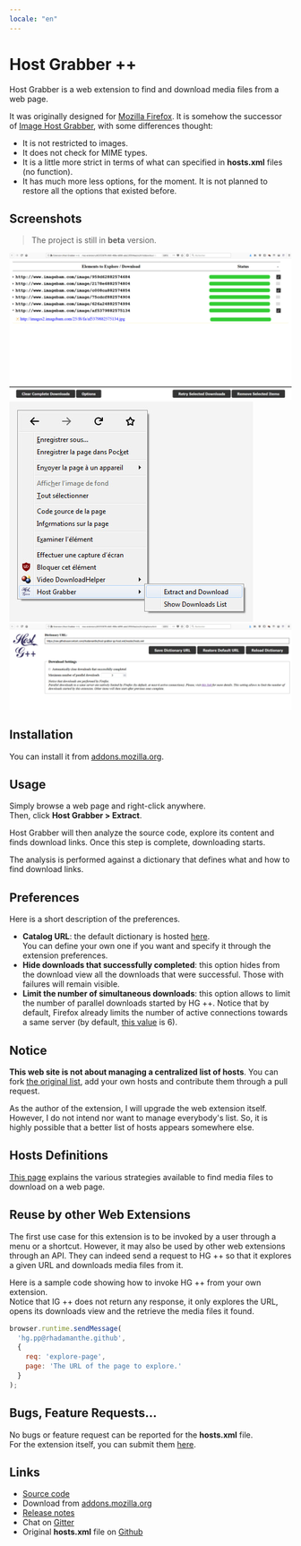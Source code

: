 ```yaml
---
locale: "en"
---
```


# Host Grabber ++

Host Grabber is a web extension to find and download media files from a web page.

It was originally designed for [Mozilla Firefox](https://www.mozilla.org/firefox/new/).
It is somehow the successor of [Image Host Grabber](https://addons.mozilla.org/fr/firefox/addon/imagehost-grabber/),
with some differences thought:

* It is not restricted to images.
* It does not check for MIME types.
* It is a little more strict in terms of what can specified in **hosts.xml** files (no function).
* It has much more less options, for the moment. It is not planned to restore all the
options that existed before.


## Screenshots

> The project is still in **beta** version.

<img src="../assets/images/dl-view-1--v0.3.jpg" alt="The download view" class="screenshot" />

<img src="../assets/images/dl-view-2--v0.2.jpg" alt="The menu" class="screenshot" />

<img src="../assets/images/options-view--v0.3.jpg" alt="The options page" class="screenshot" />


## Installation

You can install it from [addons.mozilla.org](https://addons.mozilla.org/fr/firefox/addon/host-grabber-pp/).


## Usage

Simply browse a web page and right-click anywhere.  
Then, click **Host Grabber &gt; Extract**.

Host Grabber will then analyze the source code, explore its content
and finds download links. Once this step is complete, downloading starts.

The analysis is performed against a dictionary that defines what and how to
find download links.


## Preferences

Here is a short description of the preferences.

* **Catalog URL**: the default dictionary is hosted [here](https://raw.githubusercontent.com/rhadamanthe/host-grabber-pp-host.xml/master/hosts.xml).  
You can define your own one if you want and specify it through the extension preferences.
* **Hide downloads that successfully completed**: this option hides from the download view
all the downloads that were successful. Those with failures will remain visible.
* **Limit the number of simultaneous downloads**: this option allows to limit the number of
parallel downloads started by HG ++. Notice that by default, Firefox already limits the number
of active connections towards a same server (by default,
[this value](https://support.mozilla.org/fr/questions/992338) is 6).


## Notice

**This web site is not about managing a centralized list of hosts**.
You can fork [the original list](https://github.com/rhadamanthe/host-grabber-pp-host.xml),
add your own hosts and contribute them through a pull request.

As the author of the extension, I will upgrade the web extension itself.  
However, I do not intend nor want to manage everybody's list. So, it is highly possible that
a better list of hosts appears somewhere else.


## Hosts Definitions

[This page](hosts-definition.html) explains the various strategies available to find media files to download on a web page.


## Reuse by other Web Extensions

The first use case for this extension is to be invoked by a user through a menu
or a shortcut. However, it may also be used by other web extensions through an API.
They can indeed send a request to HG ++ so that it explores a given URL and downloads
media files from it.

Here is a sample code showing how to invoke HG ++ from your own extension.  
Notice that IG ++ does not return any response, it only explores the URL,
opens its downloads view and the retrieve the media files it found.

```javascript
browser.runtime.sendMessage(
  'hg.pp@rhadamanthe.github',
  {
    req: 'explore-page',
    page: 'The URL of the page to explore.'
  }
);
```


## Bugs, Feature Requests...

No bugs or feature request can be reported for the **hosts.xml** file.  
For the extension itself, you can submit them [here](https://github.com/rhadamanthe/host-grabber-pp/issues).


## Links

* [Source code](https://github.com/rhadamanthe/host-grabber-pp)
* Download from [addons.mozilla.org](https://addons.mozilla.org/fr/firefox/addon/host-grabber-pp/)
* [Release notes](https://github.com/rhadamanthe/host-grabber-pp/releases)
* Chat on [Gitter](https://gitter.im/host-grabber-pp/Lobby)
* Original **hosts.xml** file on [Github](https://github.com/rhadamanthe/host-grabber-pp-host.xml/blob/master/hosts.xml)
